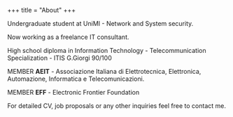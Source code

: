 +++
title = "About"
+++

Undergraduate student at UniMI - Network and System security.

Now working as a freelance IT consultant.

High school diploma in Information Technology - Telecommunication Specialization -  ITIS G.Giorgi 90/100

MEMBER **AEIT** - Associazione Italiana di Elettrotecnica, Elettronica, Automazione, Informatica e Telecomunicazioni.

MEMBER **EFF** -  Electronic Frontier Foundation

For detailed CV, job proposals or any other inquiries feel free to contact me.